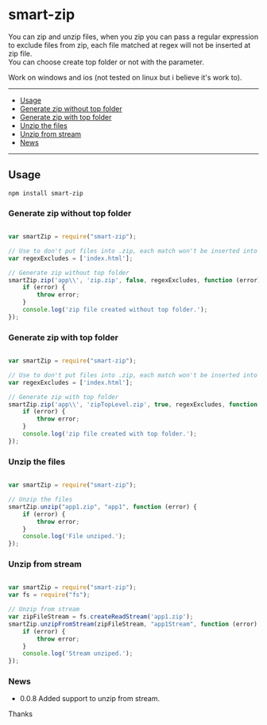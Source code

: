 # smart-zip  

You can zip and unzip files, when you zip you can pass a regular expression to exclude files from zip, each file matched at regex will not be inserted at zip file.  
You can choose create top folder or not with the parameter.
  
Work on windows and ios (not tested on linux but i believe it's work to).  
  
---  
  
- [Usage](#usage)  
- [Generate zip without top folder](#generate-zip-without-top-folder)  
- [Generate zip with top folder](#generate-zip-with-top-folder)  
- [Unzip the files](#unzip-the-files)  
- [Unzip from stream](#unzip-from-stream)  
- [News](#news)  
  
---  
  
  
  
## Usage  

```
npm install smart-zip
```  

### Generate zip without top folder  
```javascript

var smartZip = require("smart-zip");

// Use to don't put files into .zip, each match won't be inserted into .zip
var regexExcludes = ['index.html'];

// Generate zip without top folder
smartZip.zip('app\\', 'zip.zip', false, regexExcludes, function (error) {
	if (error) {
		throw error;
	}
	console.log('zip file created without top folder.');
});

```  
### Generate zip with top folder  
```javascript

var smartZip = require("smart-zip");

// Use to don't put files into .zip, each match won't be inserted into .zip
var regexExcludes = ['index.html'];

// Generate zip with top folder
smartZip.zip('app\\', 'zipTopLevel.zip', true, regexExcludes, function (error) {
	if (error) {
		throw error;
	}
	console.log('zip file created with top folder.');
});

```  

### Unzip the files  
```javascript

var smartZip = require("smart-zip");

// Unzip the files
smartZip.unzip("app1.zip", "app1", function (error) {
	if (error) {
		throw error;
	}
	console.log('File unziped.');
});

```  

### Unzip from stream  
```javascript

var smartZip = require("smart-zip");
var fs = require("fs");

// Unzip from stream
var zipFileStream = fs.createReadStream('app1.zip');
smartZip.unzipFromStream(zipFileStream, "app1Stream", function (error) {
	if (error) {
		throw error;
	}
	console.log('Stream unziped.');
});

```  

### News
- 0.0.8 Added support to unzip from stream.  

Thanks  
